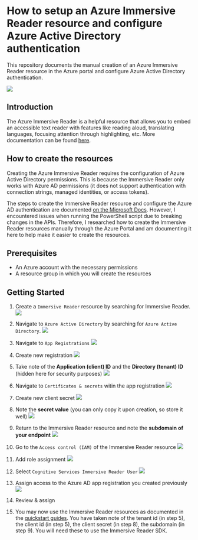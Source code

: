 # How to setup an Azure Immersive Reader resource and configure Azure Active Directory authentication
This repository documents the manual creation of an Azure Immersive Reader resource in the Azure portal and configure Azure Active Directory authentication. 

![](./images/2022-03-08-13-31-00.png)

## Introduction

The Azure Immersive Reader is a helpful resource that allows you to embed an accessible text reader with features like reading aloud, translating languages, focusing attention through highlighting, etc. More documentation can be found [here](https://docs.microsoft.com/en-us/azure/applied-ai-services/immersive-reader/).

## How to create the resources

Creating the Azure Immersive Reader requires the configuration of Azure Active Directory permissions. This is because the Immersive Reader only works with Azure AD permissions (it does not support authentication with connection strings, managed identities, or access tokens).

The steps to create the Immersive Reader resource and configure the Azure AD authentication are documented [on the Microsoft Docs](https://docs.microsoft.com/en-us/azure/applied-ai-services/immersive-reader/how-to-create-immersive-reader). However, I encountered issues when running the PowerShell script due to breaking changes in the APIs. Therefore, I researched how to create the Immersive Reader resources manually through the Azure Portal and am documenting it here to help make it easier to create the resources.  

## Prerequisites

* An Azure account with the necessary permissions
* A resource group in which you will create the resources

## Getting Started

1. Create a `Immersive Reader` resource by searching for Immersive Reader.     
    ![](./images/2022-03-08-13-44-29.png)

2. Navigate to `Azure Active Directory` by searching for `Azure Active Directory`. 
    ![](./images/2022-03-08-13-52-11.png)

3. Navigate to `App Registrations`
    ![](./images/2022-03-08-13-56-05.png)

4. Create new registration
    ![](./images/2022-03-08-13-54-02.png)

5. Take note of the **Application (client) ID** and the **Directory (tenant) ID** (hidden here for security purposes)
![](./images/2022-03-08-14-14-02.png)

6. Navigate to `Certificates & secrets` witin the app registration
    ![](./images/2022-03-08-14-10-35.png)

7. Create new client secret
    ![](./images/2022-03-08-14-11-19.png)

8. Note the **secret value** (you can only copy it upon creation, so store it well)
    ![](./images/2022-03-08-14-12-23.png)

9. Return to the Immersive Reader resource and note the **subdomain of your endpoint**
    ![](./images/2022-03-08-14-15-20.png) 

10. Go to the `Access control (IAM)` of the Immersive Reader resource
    ![](./images/2022-03-08-14-17-07.png)

11. Add role assignment
    ![](./images/2022-03-08-14-16-43.png)

12. Select `Cognitive Services Immersive Reader User`
    ![](./images/2022-03-08-14-18-12.png)

13. Assign access to the Azure AD app registration you created previously
    ![](./images/2022-03-08-14-19-12.png)

14. Review & assign

15. You may now use the Immersive Reader resources as documented in the [quickstart guides](https://docs.microsoft.com/en-us/azure/applied-ai-services/immersive-reader/quickstarts/client-libraries?pivots=programming-language-nodejs). You have taken note of the tenant id (in step 5), the client id (in step 5), the client secret (in step 8), the subdomain (in step 9). You will need these to use the Immersive Reader SDK.